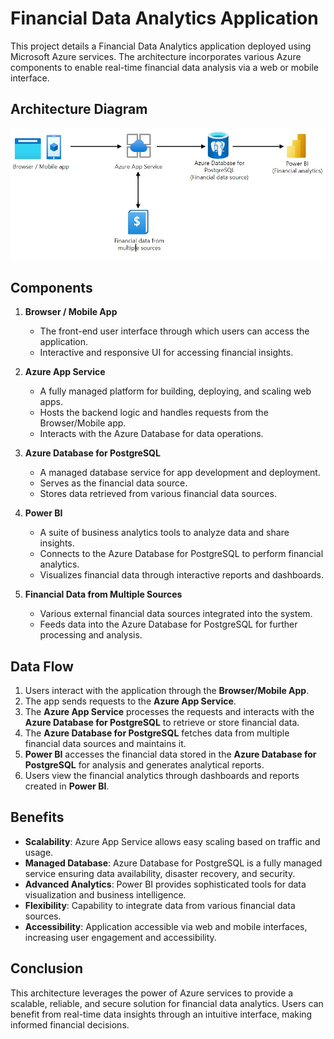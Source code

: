 # Financial Data Analytics Application

This project details a Financial Data Analytics application deployed using Microsoft Azure services. The architecture incorporates various Azure components to enable real-time financial data analysis via a web or mobile interface.

## Architecture Diagram

![Architecture Diagram](ArchitecturePic1.jpg)

## Components

1. **Browser / Mobile App**
    - The front-end user interface through which users can access the application.
    - Interactive and responsive UI for accessing financial insights.

2. **Azure App Service**
    - A fully managed platform for building, deploying, and scaling web apps.
    - Hosts the backend logic and handles requests from the Browser/Mobile app.
    - Interacts with the Azure Database for data operations.

3. **Azure Database for PostgreSQL**
    - A managed database service for app development and deployment.
    - Serves as the financial data source.
    - Stores data retrieved from various financial data sources.

4. **Power BI**
    - A suite of business analytics tools to analyze data and share insights.
    - Connects to the Azure Database for PostgreSQL to perform financial analytics.
    - Visualizes financial data through interactive reports and dashboards.

5. **Financial Data from Multiple Sources**
    - Various external financial data sources integrated into the system.
    - Feeds data into the Azure Database for PostgreSQL for further processing and analysis.

## Data Flow

1. Users interact with the application through the **Browser/Mobile App**.
2. The app sends requests to the **Azure App Service**.
3. The **Azure App Service** processes the requests and interacts with the **Azure Database for PostgreSQL** to retrieve or store financial data.
4. The **Azure Database for PostgreSQL** fetches data from multiple financial data sources and maintains it.
5. **Power BI** accesses the financial data stored in the **Azure Database for PostgreSQL** for analysis and generates analytical reports.
6. Users view the financial analytics through dashboards and reports created in **Power BI**.

## Benefits

- **Scalability**: Azure App Service allows easy scaling based on traffic and usage.
- **Managed Database**: Azure Database for PostgreSQL is a fully managed service ensuring data availability, disaster recovery, and security.
- **Advanced Analytics**: Power BI provides sophisticated tools for data visualization and business intelligence.
- **Flexibility**: Capability to integrate data from various financial data sources.
- **Accessibility**: Application accessible via web and mobile interfaces, increasing user engagement and accessibility.

## Conclusion

This architecture leverages the power of Azure services to provide a scalable, reliable, and secure solution for financial data analytics. Users can benefit from real-time data insights through an intuitive interface, making informed financial decisions.